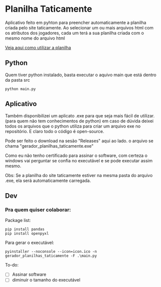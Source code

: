 # Planilha Taticamente
Aplicativo feito em pyhton para preencher automaticamente a planilha criada pelo site taticamente.
Ao selecionar um ou mais arquivos html com os atributos dos jogadores, cada um terá a sua planilha criada com o mesmo 
nome do arquivo html

[Veja aqui como utilizar a planilha](https://taticamente.com/atributos-dos-jogadores-no-football-manager/)

## Python
Quem tiver python instalado, basta executar o aquivo main que está dentro da pasta src
```commandline
python main.py
```

## Aplicativo
Também disponibilizei um aplicato .exe para que seja mais fácil de utilizar. (para quem não tem conhecimentos de python)
em caso de dúvida deixei todos os arquivos que o python utiliza para criar um arquivo exe no repositório.
E claro todo o código é open-source.

Pode ser feito o download na sesão "Releases" aqui ao lado.
o arquivo se chama "gerador_planilhas_taticamente.exe"

Como eu não tenho certificado para assinar o software, com certeza o windows vai perguntar se confia no executável e 
se pode executar assim mesmo.

Obs: Se a planilha do site taticamente estiver na mesma pasta do arquivo .exe, ela será automaticamente carregada.

## Dev

### Pra quem quiser colaborar:

Package list:
```commandline
pip install pandas
pip install openpyxl
```

Para gerar o executável:
```commandline
pyinstaller --noconsole --icon=icon.ico -n gerador_planilhas_taticamente -F .\main.py
```

To-do:
- [ ] Assinar software
- [ ] diminuir o tamanho do executável
